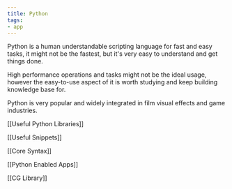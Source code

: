 ```yaml
---
title: Python
tags: 
- app
---
```










Python is a human understandable scripting language for fast and easy tasks, it might not be the fastest, but it's very easy to understand and get things done.



High performance operations and tasks might not be the ideal usage, however the easy-to-use aspect of it is worth studying and keep building knowledge base for.



Python is very popular and widely integrated in film visual effects and game industries.



[[Useful Python Libraries]]



[[Useful Snippets]]



[[Core Syntax]]



[[Python Enabled Apps]]



[[CG Library]]



